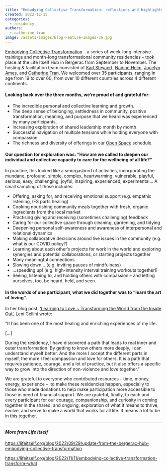 ```yaml
---
title: "Embodying Collective Transformation: reflections and highlights"
created: 2022-12-15
categories: 
  - residency
authors: 
  - catherine-tran
image: /assets/images/Blog-Feature-Images-36.jpg
---
```


[Embodying Collective Transformation](https://lifeitself.org/embodying-collective-transformation/#:~:text=The%20Embodying%20Collective%20Transformation%20residencies,%2C%20declining%20mental%20health%2C%20etc.) – a series of week-long intensive trainings and month-long transformational community residencies – took place at the Life Itself Hub in Bergerac from September to November. The hosting & facilitation team consisted of [Karl Steyaert](http://www.karlsteyaert.com/), [Nadine Helm](https://www.connecting2life.net/trainer/nadine-helm/), [Jocelyn Ames](https://becomingtogether.net/jocelyn/), and [Catherine Tran](https://lifeitself.org/people/). We welcomed over 35 participants, ranging in age from 19 to over 60, from over 10 different countries across 4 different continents. 

#### Looking back over the three months, we’re proud of and grateful for:

- The incredible personal and collective learning and growth.
- The deep sense of belonging, settledness in community, positive transformation, meaning, and purpose that we heard was experienced by many participants.
- Increasing exploration of shared leadership month by month.
- Successful navigation of multiple tensions while holding everyone with compassion.
- The richness and diversity of offerings in our [Open Space](https://en.wikipedia.org/wiki/Open_Space_Technology) schedule. 

#### Our question for exploration was: “How are we called to deepen our individual and collective capacity to care for the wellbeing of all life?”

In practice, this looked like a smorgasbord of activities, incorporating the mundane, profound, simple, complex, heartwarming, vulnerable, playful, serious, easy, challenging, joyful, inspiring, experienced, experimental… A small sampling of those includes:

- Offering, asking for, and receiving emotional support (e.g. empathic listening, IFS parts healing)
- Cooking nourishing community meals together with fresh, organic ingredients from the local market
- Practising giving and receiving (sometimes challenging) feedback
- Caring for our collective space through cleaning, gardening, and tidying
- Deepening personal self-awareness and awareness of interpersonal and relational dynamics
- Making collaborative decisions around live issues in the community (e.g. what is our COVID policy?)
- Learning about each other’s projects for work in the world and exploring synergies and potential collaborations, or starting projects together
- Many meaningful connections
- Slowing down… (e.g. inviting pauses of mindfulness)
- …speeding up! (e.g. high-intensity interval training workouts together!)
- Seeing, listening to, and holding others with compassion – and letting ourselves, too, be heard, held, and seen.

#### In the words of one participant, what we did together was to “learn the art of loving”.

In her blog post, [‘Learning to Love ~ Transforming the World from the Inside Out’](https://ont-moeten.be/en/2022/11/24/learning-to-love/), Leni Cellini wrote:

"It has been one of the most healing and enriching experiences of my life.

\[...\]

During the residency, I have discovered a path that leads to real inner and outer transformation. By getting to know others more deeply, I can understand myself better. And the more I accept the different parts in myself, the more I feel compassion and love for others. It is a path that requires patience, courage, and a lot of practice, but it also offers a specific way to grow into the direction of non-violence and love together."

We are grateful to everyone who contributed resources – time, money, energy, experience –  to make these residencies happen, especially to those who made donations to help make participation more accessible to those in need of financial support. We are grateful, finally, to each and every participant for our courage, companionship, and curiosity in coming together in the shared, and ongoing, exploration of what it means to thrive, evolve, and serve to make a world that works for all life. It means a lot to be in this together.

* * *

#### _More from Life Itself_

https://lifeitself.org/blog/2022/09/29/update-from-the-bergerac-hub-embodying-collective-transformation

https://lifeitself.org/blog/2022/11/11/embodying-collective-transformation-transform-what
